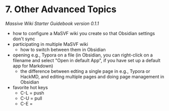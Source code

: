 # 7. Other Advanced Topics

*Massive Wiki Starter Guidebook version 0.1.1*

- how to configure a MaSVF wiki you create so that Obsidian settings don't sync
- participating in multiple MaSVF wiki
	- how to switch between them in Obsidian
- opening e.g., Typora on a file (in Obsidian, you can right-click on a filename and select "Open in default App", if you have set up a default app for Markdown)
	- the difference between edting a single page in e.g., Typora or HackMD, and editing multiple pages and doing page management in Obsidian
- favorite hot keys
	- C-L = push
	- C-U = pull
	- C-E =